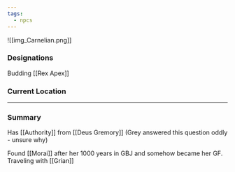 ```yaml
---
tags:
  - npcs
---
```

![[img_Carnelian.png]]

### Designations
Budding [[Rex Apex]]

### Current Location


___
### Summary
Has [[Authority]] from [[Deus Gremory]] (Grey answered this question oddly - unsure why)

Found [[Morai]] after her 1000 years in GBJ and somehow became her GF.
Traveling with [[Grian]]